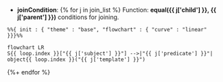 - **joinCondition**:
{% for j in join_list %}
       Function: **equal({{ j['child'] }}, {{ j['parent'] }})** conditions for joining.
 
```mermaid
%%{ init : { "theme" : "base", "flowchart" : { "curve" : "linear" }}}%%

flowchart LR
S{{ loop.index }}["{{ j['subject'] }}"] -->|"{{ j['predicate'] }}"| object{{ loop.index }}("{{ j['template'] }}")

``` 

{%+ endfor %} 